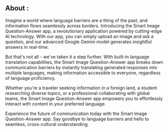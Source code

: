 ## About :
Imagine a world where language barriers are a thing of the past, and information flows seamlessly across borders. Introducing the Smart Image Question-Answer app, a revolutionary application powered by cutting-edge AI technology. With our app, you can simply upload an image and ask a question, and our advanced Google Gemini model generates insightful answers in real-time.

But that's not all - we've taken it a step further. With built-in language translation capabilities, the Smart Image Question-Answer app breaks down communication barriers by instantly translating generated responses into multiple languages, making information accessible to everyone, regardless of language proficiency.

Whether you're a traveler seeking information in a foreign land, a student researching diverse topics, or a professional collaborating with global teams, the Smart Image Question-Answer app empowers you to effortlessly interact with content in your preferred language.

Experience the future of communication today with the Smart Image Question-Answer app. Say goodbye to language barriers and hello to seamless, cross-cultural understanding.
